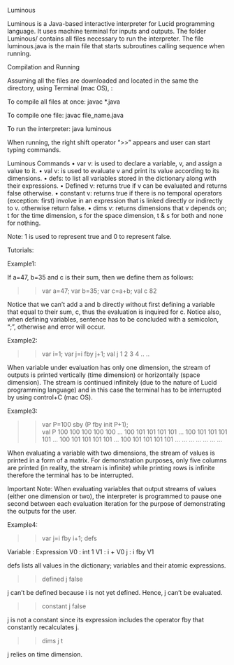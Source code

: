 Luminous

Luminous is a Java-based interactive interpreter for Lucid programming language. It uses machine terminal for inputs and outputs. The folder Luminous/ contains all files necessary to run the interpreter. The file luminous.java is the main file that starts subroutines calling sequence when running. 


Compilation and Running 

Assuming all the files are downloaded and located in the same the directory, using Terminal (mac OS), : 

To compile all files at once:
javac *.java

To compile one file:
javac file_name.java

To run the interpreter: 
java luminous

When running, the right shift operator “>>” appears and user can start typing commands.

Luminous Commands
•	var v: is used to declare a variable, v, and assign a value to it. 
•	val v: is used to evaluate v and print its value according to its dimensions. 
•	defs: to list all variables stored in the dictionary along with their expressions. 
•	Defined v: returns true if v can be evaluated and returns false otherwise. 
•	constant v: returns true if there is no temporal operators (exception: first) involve in an expression that is linked directly or indirectly to v. otherwise return false.
•	dims v: returns dimensions that v depends on; t for the time dimension, s for the space dimension, t & s for both and none for nothing. 

Note: 1 is used to represent true and 0 to represent false. 


Tutorials:

Example1:

If a=47, b=35 and c is their sum, then we define them as follows:
>> var a=47;
>> var b=35;
>> var c=a+b;
>> val c
82

Notice that we can’t add a and b directly without first defining a variable that equal to their sum, c, thus the evaluation is inquired for c. Notice also, when defining variables, sentence has to be concluded with a semicolon, “;”, otherwise and error will occur. 


Example2:
>> var i=1;
>> var j=i fby j+1;
>> val j
1 
2 
3 
4
..
..

When variable under evaluation has only one dimension, the stream of outputs is printed vertically (time dimension) or horizontally (space dimension). The stream is continued infinitely (due to the nature of Lucid programming language) and in this case the terminal has to be interrupted by using control+C (mac OS).

Example3:
>> var P=100 sby (P fby init P+1);  
>> val P
100 100 100 100 100 ...
100 101 101 101 101 ...
100 101 101 101 101 ...
100 101 101 101 101 ...
100 101 101 101 101 ...
... ... ... ...
... ...

When evaluating a variable with two dimensions, the stream of values is printed in a form of a matrix. For demonstration purposes, only five columns are printed (in reality, the stream is infinite) while printing rows is infinite therefore the terminal has to be interrupted. 

Important Note: 
When evaluating variables that output streams of values (either one dimension or two), the interpreter is programmed to pause one second between each evaluation iteration for the purpose of demonstrating the outputs for the user. 

Example4:
>> var j=i fby i+1;
>> defs

Variable : Expression
V0 : int 1
V1 : i + V0
j :  i fby V1

defs lists all values in the dictionary; variables and their atomic expressions. 

>> defined j
false

j can’t be defined because i is not yet defined. Hence, j can’t be evaluated. 

>> constant j
false

j is not a constant since its expression includes the operator fby that constantly recalculates j.

>> dims j
t

j relies on time dimension. 
